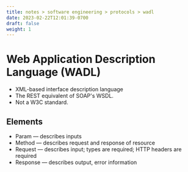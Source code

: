 ```yaml
---
title: notes > software engineering > protocols > wadl
date: 2023-02-22T12:01:39-0700
draft: false
weight: 1
---
```

# Web Application Description Language (WADL)
- XML-based interface description language
- The REST equivalent of SOAP's WSDL.
- Not a W3C standard.

## Elements
- Param — describes inputs
- Method — describes request and response of resource
- Request — describes input; types are required; HTTP headers are required
- Response — describes output, error information
